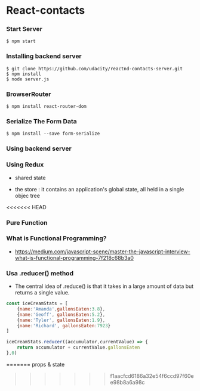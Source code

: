 # React-contacts

### Start Server
```
$ npm start
```

### Installing backend server
```
$ git clone https://github.com/udacity/reactnd-contacts-server.git
$ npm install
$ node server.js
```

### BrowserRouter
```
$ npm install react-router-dom
```

### Serialize The Form Data
```
$ npm install --save form-serialize
```

### Using backend server

### Using Redux
- shared state

- the store : it contains an application's global state, all held in a single objec tree

<<<<<<< HEAD
### Pure Function

### What is Functional Programming?
- https://medium.com/javascript-scene/master-the-javascript-interview-what-is-functional-programming-7f218c68b3a0

### Usa .reducer() method
- The central idea of .reduce() is that it takes in a large amount of data but returns a single value.
``` javascript
const iceCreamStats = [
    {name:'Amanda',gallonsEaten:3.8},
    {name:'Geoff', gallonsEaten:5.2},
    {name:'Tyler', gallonsEaten:1.9},
    {name:'Richard', gallonsEaten:7923}
]

iceCreamStats.reducer((accumulator,currentValue) => {
    return accumulator + currentValue.gallonsEaten
},0)
```

=======
props & state
>>>>>>> f1aacfcd6186a32e54f6ccd97f60ee98b8a6a98c
